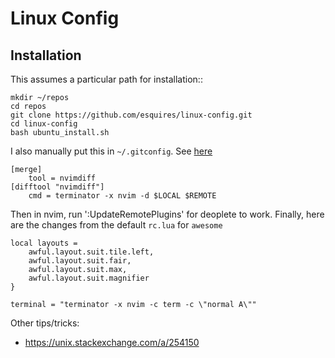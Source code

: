 Linux Config
===

Installation
---

This assumes a particular path for installation::

    mkdir ~/repos
    cd repos
    git clone https://github.com/esquires/linux-config.git
    cd linux-config
    bash ubuntu_install.sh

I also manually put this in `~/.gitconfig`. See [here](https://github.com/neovim/neovim/issues/2377)

    [merge]
        tool = nvimdiff
    [difftool "nvimdiff"] 
        cmd = terminator -x nvim -d $LOCAL $REMOTE

Then in nvim, run ':UpdateRemotePlugins' for deoplete to work. Finally, here are
the changes from the default `rc.lua` for `awesome`

    local layouts =
        awful.layout.suit.tile.left,
        awful.layout.suit.fair,
        awful.layout.suit.max,
        awful.layout.suit.magnifier
    }
    
    terminal = "terminator -x nvim -c term -c \"normal A\""

Other tips/tricks:

* https://unix.stackexchange.com/a/254150
